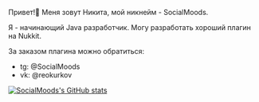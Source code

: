Привет!👋
Меня зовут Никита, мой никнейм - SocialMoods.

Я - начинающий Java разработчик. Могу разработать хороший плагин на Nukkit.

За заказом плагина можно обратиться:
- tg: @SocialMoods
- vk: @reokurkov

[![SocialMoods's GitHub stats](https://github-readme-stats.vercel.app/api?username=SocialMoods&show_icons=true&theme=radical)](https://github.com/anuraghazra/github-readme-stats)
